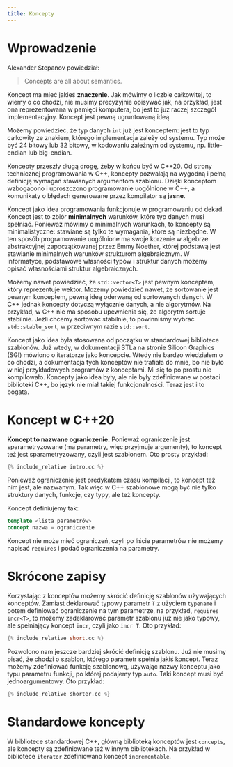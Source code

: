 ```yaml
---
title: Koncepty
---
```


# Wprowadzenie

Alexander Stepanov powiedział:

> Concepts are all about semantics.

Koncept ma mieć jakieś **znaczenie**.  Jak mówimy o liczbie
całkowitej, to wiemy o co chodzi, nie musimy precyzyjnie opisywać jak,
na przykład, jest ona reprezentowana w pamięci komputera, bo jest to
już raczej szczegół implementacyjny.  Koncept jest pewną ugruntowaną
ideą.

Możemy powiedzieć, że typ danych `int` już jest konceptem: jest to typ
całkowity ze znakiem, którego implementacja zależy od systemu.  Typ
może być 24 bitowy lub 32 bitowy, w kodowaniu zależnym od systemu,
np. little-endian lub big-endian.

Koncepty przeszły długą drogę, żeby w końcu być w C++20.  Od strony
technicznej programowania w C++, koncepty pozwalają na wygodną i pełną
definicję wymagań stawianych argumentom szablonu.  Dzięki konceptom
wzbogacono i uproszczono programowanie uogólnione w C++, a komunikaty
o błędach generowane przez kompilator są **jasne**.

Koncept jako idea programowania funkcjonuje w programowaniu od dekad.
Koncept jest to zbiór **minimalnych** warunków, które typ danych musi
spełniać.  Ponieważ mówimy o minimalnych warunkach, to koncepty są
minimalistyczne: stawiane są tylko te wymagania, które są niezbędne.
W ten sposób programowanie uogólnione ma swoje korzenie w algebrze
abstrakcyjnej zapoczątkowanej przez Emmy Noether, której podstawą jest
stawianie minimalnych warunków strukturom algebraicznym.  W
informatyce, podstawowe własności typów i struktur danych możemy
opisać własnościami struktur algebraicznych.

Możemy nawet powiedzieć, że `std::vector<T>` jest pewnym konceptem,
który reprezentuje wektor.  Możemy powiedzieć nawet, że sortowanie
jest pewnym konceptem, pewną ideą oderwaną od sortowanych danych.  W
C++ jednak koncepty dotyczą wyłącznie danych, a nie algorytmów.  Na
przykład, w C++ nie ma sposobu upewnienia się, że algorytm sortuje
stabilnie.  Jeżli chcemy sortować stabilnie, to powinniśmy wybrać
`std::stable_sort`, w przeciwnym razie `std::sort`.

Koncept jako idea była stosowana od początku w standardowej bibliotece
szablonów.  Już wtedy, w dokumentacji STLa na stronie Silicon Graphics
(SGI) mówiono o iteratorze jako koncepcie.  Wtedy nie bardzo
wiedziałem o co chodzi, a dokumentacja tych konceptów nie trafiała do
mnie, bo nie było w niej przykładowych programów z konceptami.  Mi się
to po prostu nie kompilowało.  Koncepty jako idea były, ale nie były
zdefiniowane w postaci biblioteki C++, bo język nie miał takiej
funkcjonalności.  Teraz jest i to bogata.

# Koncept w C++20

**Koncept to nazwane ograniczenie.**  Ponieważ ograniczenie jest
sparametryzowane (ma parametry, więc przyjmuje argumenty), to koncept
też jest sparametryzowany, czyli jest szablonem.  Oto prosty przykład:

```cpp
{% include_relative intro.cc %}
```

Ponieważ ograniczenie jest predykatem czasu kompilacji, to koncept też
nim jest, ale nazwanym.  Tak więc w C++ szablonowe mogą być nie tylko
struktury danych, funkcje, czy typy, ale też koncepty.

Koncept definiujemy tak:

```cpp
template <lista parametrów>
concept nazwa = ograniczenie
```

Koncept nie może mieć ograniczeń, czyli po liście parametrów nie
możemy napisać `requires` i podać ograniczenia na parametry.

# Skrócone zapisy

Korzystając z konceptów możemy skrócić definicję szablonów używających
konceptów.  Zamiast deklarować typowy parametr `T` z użyciem
`typename` i potem definiować ograniczenie na tym parametrze, na
przykład, `requires incr<T>`, to możemy zadeklarować parametr szablonu
już nie jako typowy, ale spełniający koncept `incr`, czyli jako `incr
T`.  Oto przykład:

```cpp
{% include_relative short.cc %}
```

Pozwolono nam jeszcze bardziej skrócić definicję szablonu.  Już nie
musimy pisać, że chodzi o szablon, którego parametr spełnia jakiś
koncept.  Teraz możemy zdefiniować funkcję szablonową, używając nazwy
konceptu jako typu parametru funkcji, po której podajemy typ `auto`.
Taki koncept musi być jednoargumentowy.  Oto przykład:

```cpp
{% include_relative shorter.cc %}
```

# Standardowe koncepty

W bibliotece standardowej C++, główną biblioteką konceptów jest
`concepts`, ale koncepty są zdefiniowane też w innym bibliotekach.  Na
przykład w bibliotece `iterator` zdefiniowano koncept `incrementable`.

<!-- LocalWords: expr -->
<!-- LocalWords: lvalue lvalues rvalue -->
<!-- LocalWords: rvalue -->

<!-- LocalWords: deklaratora -->
<!-- LocalWords: deklaratorem -->

<!-- LocalWords: inicjalizowana -->
<!-- LocalWords: inicjalizowaną -->
<!-- LocalWords: inicjalizowane -->
<!-- LocalWords: inicjalizującego -->
<!-- LocalWords: inicjalizującym -->

<!-- LocalWords: wyoptymalizowana -->
<!-- LocalWords: wyoptymalizowane -->
<!-- LocalWords: wyoptymalizowanie -->

<!-- LocalWords: zainicjalizowana -->
<!-- LocalWords: zainicjalizowaną -->
<!-- LocalWords: zainicjalizowane -->

<!-- LocalWords: binds -->
<!-- LocalWords: nullptr -->
<!-- LocalWords: object -->
<!-- LocalWords: overload -->
<!-- LocalWords: name names -->
<!-- LocalWords: member -->
<!-- LocalWords: move -->
<!-- LocalWords: reference references -->
<!-- LocalWords: refer refers -->
<!-- LocalWords: resolution -->
<!-- LocalWords: title -->
